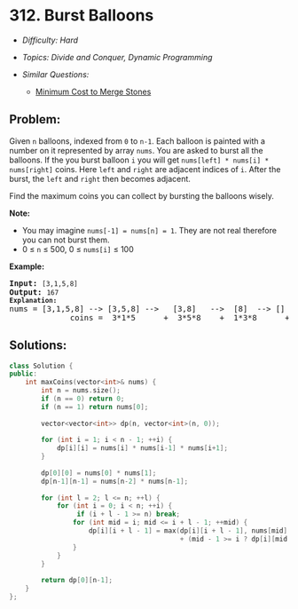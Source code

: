 # 312. Burst Balloons

* *Difficulty: Hard*

* *Topics: Divide and Conquer, Dynamic Programming*

* *Similar Questions:*

  * [Minimum Cost to Merge Stones](minimum-cost-to-merge-stones.md)

## Problem:

<p>Given <code>n</code> balloons, indexed from <code>0</code> to <code>n-1</code>. Each balloon is painted with a number on it represented by array <code>nums</code>. You are asked to burst all the balloons. If the you burst balloon <code>i</code> you will get <code>nums[left] * nums[i] * nums[right]</code> coins. Here <code>left</code> and <code>right</code> are adjacent indices of <code>i</code>. After the burst, the <code>left</code> and <code>right</code> then becomes adjacent.</p>

<p>Find the maximum coins you can collect by bursting the balloons wisely.</p>

<p><b>Note:</b></p>

<ul>
	<li>You may imagine <code>nums[-1] = nums[n] = 1</code>. They are not real therefore you can not burst them.</li>
	<li>0 &le; <code>n</code> &le; 500, 0 &le; <code>nums[i]</code> &le; 100</li>
</ul>

<p><b>Example:</b></p>

<pre>
<b>Input:</b> <code>[3,1,5,8]</code>
<b>Output:</b> <code>167 
<strong>Explanation: </strong></code>nums = [3,1,5,8] --&gt; [3,5,8] --&gt;   [3,8]   --&gt;  [8]  --&gt; []
&nbsp;            coins =  3*1*5      +  3*5*8    +  1*3*8      + 1*8*1   = 167
</pre>
## Solutions:

```c++
class Solution {
public:
    int maxCoins(vector<int>& nums) {
        int n = nums.size();
        if (n == 0) return 0;
        if (n == 1) return nums[0];
        
        vector<vector<int>> dp(n, vector<int>(n, 0));
        
        for (int i = 1; i < n - 1; ++i) {
            dp[i][i] = nums[i] * nums[i-1] * nums[i+1];
        }
        
        dp[0][0] = nums[0] * nums[1];
        dp[n-1][n-1] = nums[n-2] * nums[n-1];
        
        for (int l = 2; l <= n; ++l) {
            for (int i = 0; i < n; ++i) {
                 if (i + l - 1 >= n) break;
                for (int mid = i; mid <= i + l - 1; ++mid) {
                    dp[i][i + l - 1] = max(dp[i][i + l - 1], nums[mid] * (i - 1 >= 0 ? nums[i-1] : 1) * (i + l < n ? nums[i + l] : 1) 
                                           + (mid - 1 >= i ? dp[i][mid - 1] : 0) + (mid + 1 <= i + l - 1 ? dp[mid + 1][i + l - 1] : 0));
                }
            }
        }
        
        return dp[0][n-1];
    }
};
```
